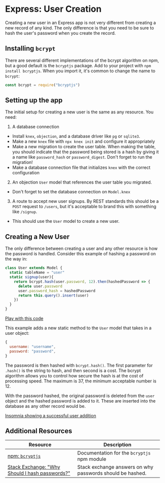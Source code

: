 # Express: User Creation

Creating a new user in an Express app is not very different from creating a new record of any kind. The only difference is that you need to be sure to hash the user's password when you create the record.

## Installing `bcrypt`

There are several different implementations of the bcrypt algorithm on npm, but a good default is the `bcryptjs` package. Add to your project with `npm install bcryptjs`. When you import it, it's common to change the name to `bcrypt`:

```js
const bcrypt = require("bcryptjs")
```

## Setting up the app

The initial setup for creating a new user is the same as any resource. You need:

1) A database connection
  * Install `knex`, `objection`, and a database driver like `pg` or `sqlite3`.
  * Make a new `knex` file with `npx knex init` and configure it appropriately
  * Make a new migration to create the user table. When making the table, you should indicate that the password being stored is a hash by giving it a name like `password_hash` or `password_digest`. Don't forget to run the migration!
  * Make a database connection file that initializes `knex` with the correct configuration
2) An objection `User` model that references the user table you migrated.
  * Don't forget to set the database connection on `Model.knex`
3) A route to accept new user signups. By REST standards this should be a `POST` request to `/users`, but it's acceptable to brand this with something like `/signup`.
  * This should use the `User` model to create a new user.

## Creating a New User

The only difference between creating a user and any other resource is how the password is handled. Consider this example of hashing a password on the way in:

```js
class User extends Model {
  static tableName = "user"
  static signup(user){
    return bcrypt.hash(user.password, 12).then(hashedPassword => {
      delete user.password
      user.password_hash = hashedPassword
      return this.query().insert(user)
    })
  }
}
```

[Play with this code](https://codesandbox.io/s/lingering-dawn-o70gt?file=/models/User.js)

This example adds a new static method to the `User` model that takes in a user object:

```js
{
  username: "username",
  password: "password",
}
```

The password is then hashed with `bcrypt.hash()`. The first parameter for `.hash()` is the string to hash, and then second is a cost. The bcrypt algorithm allows you to control how secure the hash is at the cost of processing speed. The maximum is 37, the minimum acceptable number is 12.

With the password hashed, the original password is deleted from the `user` object and the hashed password is added to it. These are inserted into the database as any other record would be.

[Insomnia showing a successful user addition](assets/user-signup.png)

## Additional Resources

| Resource | Description |
| --- | --- |
| [npm: `bcryptjs`](https://www.npmjs.com/package/bcryptjs) | Documentation for the `bcryptjs` npm module |
| [Stack Exchange: "Why Should I hash passwords?"](https://security.stackexchange.com/questions/36833/why-should-i-hash-passwords) | Stack exchange answers on why passwords should be hashed. |
